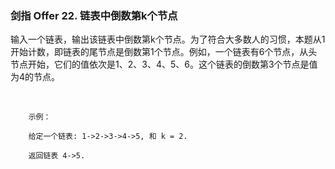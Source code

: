 ### 剑指 Offer 22. 链表中倒数第k个节点


输入一个链表，输出该链表中倒数第k个节点。为了符合大多数人的习惯，本题从1开始计数，即链表的尾节点是倒数第1个节点。例如，一个链表有6个节点，从头节点开始，它们的值依次是1、2、3、4、5、6。这个链表的倒数第3个节点是值为4的节点。

 
```
    示例：
    
    给定一个链表: 1->2->3->4->5, 和 k = 2.
    
    返回链表 4->5.

```